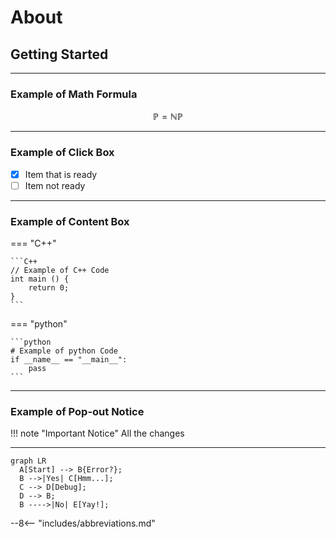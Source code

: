 # About

## Getting Started

---

### Example of Math Formula

$$\mathbb{P}=\mathbb{NP}$$

---

### Example of Click Box

- [x] Item that is ready
- [ ] Item not ready

---

### Example of Content Box

=== "C++"

    ```C++
    // Example of C++ Code
    int main () {
        return 0;
    }
    ```

=== "python"

    ```python
    # Example of python Code
    if __name__ == "__main__":
        pass
    ```

---

### Example of Pop-out Notice

!!! note "Important Notice"
    All the changes

---

``` mermaid
graph LR
  A[Start] --> B{Error?};
  B -->|Yes| C[Hmm...];
  C --> D[Debug];
  D --> B;
  B ---->|No| E[Yay!];
```

--8<-- "includes/abbreviations.md"